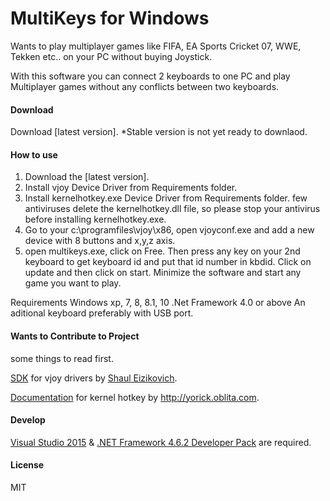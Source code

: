 MultiKeys for Windows
=======================

Wants to play multiplayer games like FIFA, EA Sports Cricket 07, WWE, Tekken 
etc.. on your PC without buying Joystick.

With this software you can connect 2 keyboards to one PC and play 
Multiplayer games without any conflicts between two keyboards.

#### Download

Download [latest version].
  *Stable version is not yet ready to downlaod.

#### How to use
1. Download the [latest version].
2. Install vjoy Device Driver from Requirements folder.
3. Install kernelhotkey.exe Device Driver from Requirements folder.
	few antiviruses delete the kernelhotkey.dll file, so please 
	stop your antivirus before installing kernelhotkey.exe.
4. Go to your c:\programfiles\vjoy\x86, open vjoyconf.exe and 
	add a new device with 8 buttons and x,y,z axis.
5. open multikeys.exe, click on Free. Then press any key on
	your 2nd keyboard to get keyboard id and put that id number in kbdid.
		Click on update and then click on start.
		Minimize the software and start any game you want to play.

		
		
 Requirements
	Windows xp, 7, 8, 8.1, 10
	.Net Framework 4.0 or above
	An aditional keyboard preferably with USB port.
	
#### Wants to Contribute to Project
 some things to read first.
 
 
 [SDK] for vjoy drivers by [Shaul Eizikovich].
 
 
 [Documentation] for  kernel hotkey by http://yorick.oblita.com.



#### Develop

[Visual Studio 2015] & [.NET Framework 4.6.2 Developer Pack] are required.

#### License

MIT


[latest release]: 		https://github.com/lalitsom/multikeys
[documentation]:    	http://yorick.oblita.com/hooking-part2
[SDK]:        			https://sourceforge.net/projects/vjoystick/files/Beta%202.x/2.1.7.7-260916/
[Shaul Eizikovich]: 	https://sourceforge.net/u/userid-1374741/profile/
[Visual Studio 2015]: 	https://www.visualstudio.com/downloads/
[.NET Framework 4.6.2 Developer Pack]: https://www.microsoft.com/download/details.aspx?id=53321